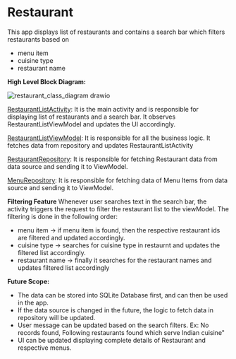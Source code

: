 # Restaurant
This app displays list of restaurants and contains a search bar which filters restaurants based on
- menu item
- cuisine type
- restaurant name

**High Level Block Diagram:**

![restaurant_class_diagram drawio](https://user-images.githubusercontent.com/86013600/194097929-41972d59-584b-464a-bdef-80169696a978.png)


[RestaurantListActivity](https://github.com/jajoomr/Restaurant/blob/main/app/src/main/java/com/mayurjajoo/restaurant/view/RestaurantListActivity.kt): It is the main activity and is responsible for displaying list of restaurants and a search bar. It observes RestaurantListViewModel and updates the UI accordingly.

[RestaurantListViewModel](https://github.com/jajoomr/Restaurant/blob/main/app/src/main/java/com/mayurjajoo/restaurant/viewModel/RestaurantListViewModel.kt): It is responsible for all the business logic. It fetches data from repository and updates RestaurantListActivity

[RestaurantRepository](https://github.com/jajoomr/Restaurant/blob/main/app/src/main/java/com/mayurjajoo/restaurant/repository/RestaurantRepository.kt): It is responsible for fetching Restaurant data from data source and sending it to ViewModel.

[MenuRepository](https://github.com/jajoomr/Restaurant/blob/main/app/src/main/java/com/mayurjajoo/restaurant/repository/MenuRepository.kt): It is responsible for fetching data of Menu Items from data source and sending it to ViewModel.

**Filtering Feature**
Whenever user searches text in the search bar, the activity triggers the request to filter the restaurant list to the viewModel.
The filtering is done in the following order:
- menu item -> if menu item is found, then the respective restaurant ids are filtered and updated accordingly.
- cuisine type -> searches for cuisine type in restaurnt and updates the filtered list accordingly.
- restaurant name -> finally it searches for the restaurant names and updates filtered list accordingly


**Future Scope:**
- The data can be stored into SQLite Database first, and can then be used in the app.
- If the data source is changed in the future, the logic to fetch data in repository will be updated.
- User message can be updated based on the search filters. Ex: No records found, Following restaurants found which serve Indian cuisine"
- UI can be updated displaying complete details of Restaurant and respective menus.

